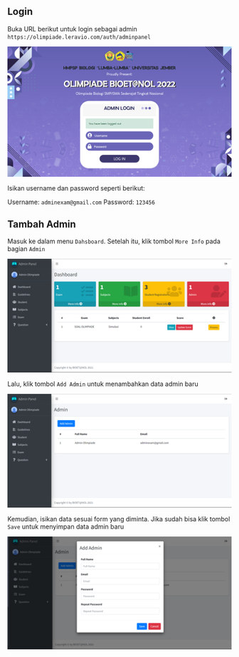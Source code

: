 ## Login

Buka URL berikut untuk login sebagai admin `https://olimpiade.leravio.com/auth/adminpanel`

![Login](_images/admin/login.png "Login")

Isikan username dan password seperti berikut:

Username: `adminexam@gmail.com`
Password: `123456`

## Tambah Admin

Masuk ke dalam menu `Dahsboard`. Setelah itu, klik tombol `More Info` pada bagian `Admin`

![Dashboard](_images/akun/dashboard.png "Dashboard")

Lalu, klik tombol `Add Admin` untuk menambahkan data admin baru

![Daftar Admin](_images/akun/daftar_admin.png "Daftar Admin")

Kemudian, isikan data sesuai form yang diminta. Jika sudah bisa klik tombol `Save` untuk menyimpan data admin baru

![Tambah Admin](_images/akun/tambah_admin.png "Tambah Admin")
